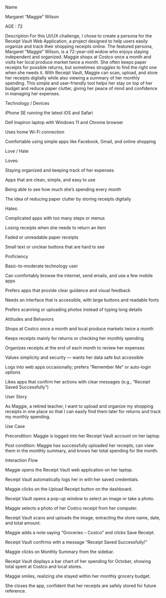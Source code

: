 Name

Margaret “Maggie” Wilson

AGE : 72

Description
For this UI/UX challenge, I chose to create a persona for the Receipt Vault Web Application, a project designed to help users easily organize and track their shopping receipts online.
The featured persona, Margaret “Maggie” Wilson, is a 72-year-old widow who enjoys staying independent and organized.
Maggie shops at Costco once a month and visits her local produce market twice a month. 
She often keeps paper receipts for possible returns, but sometimes struggles to find the right one when she needs it.
With Receipt Vault, Maggie can scan, upload, and store her receipts digitally while also viewing a summary of her monthly spending. 
This simple and user-friendly tool helps her stay on top of her budget and reduce paper clutter, giving her peace of mind and confidence in managing her expenses.



Technology / Devices

iPhone SE running the latest iOS and Safari

Dell Inspiron laptop with Windows 11 and Chrome browser

Uses home Wi-Fi connection

Comfortable using simple apps like Facebook, Gmail, and online shopping





Love / Hate

Loves:

Staying organized and keeping track of her expenses

Apps that are clean, simple, and easy to use

Being able to see how much she’s spending every month

The idea of reducing paper clutter by storing receipts digitally

Hates:

Complicated apps with too many steps or menus

Losing receipts when she needs to return an item

Faded or unreadable paper receipts

Small text or unclear buttons that are hard to see




Proficiency

Basic-to-moderate technology user

Can comfortably browse the internet, send emails, and use a few mobile apps

Prefers apps that provide clear guidance and visual feedback

Needs an interface that is accessible, with large buttons and readable fonts

Prefers scanning or uploading photos instead of typing long details





Attitudes and Behaviors

Shops at Costco once a month and local produce markets twice a month

Keeps receipts mainly for returns or checking her monthly spending

Organizes receipts at the end of each month to review her expenses

Values simplicity and security — wants her data safe but accessible

Logs into web apps occasionally; prefers “Remember Me” or auto-login options

Likes apps that confirm her actions with clear messages (e.g., “Receipt Saved Successfully”)





User Story

As Maggie, a retired teacher, I want to upload and organize my shopping receipts in one place so that I can easily find them later for returns and track my monthly spending.

Use Case

Precondition:
Maggie is logged into her Receipt Vault account on her laptop.

Post condition:
Maggie has successfully uploaded her receipts, can view them in the monthly summary, and knows her total spending for the month.




Interaction Flow

Maggie opens the Receipt Vault web application on her laptop.

Receipt Vault automatically logs her in with her saved credentials.

Maggie clicks on the Upload Receipt button on the dashboard.

Receipt Vault opens a pop-up window to select an image or take a photo.

Maggie selects a photo of her Costco receipt from her computer.

Receipt Vault scans and uploads the image, extracting the store name, date, and total amount.

Maggie adds a note saying “Groceries – Costco” and clicks Save Receipt.

Receipt Vault confirms with a message “Receipt Saved Successfully!”

Maggie clicks on Monthly Summary from the sidebar.

Receipt Vault displays a bar chart of her spending for October, showing total spent at Costco and local stores.

Maggie smiles, realizing she stayed within her monthly grocery budget.

She closes the app, confident that her receipts are safely stored for future reference.